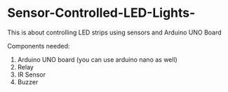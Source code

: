 # Sensor-Controlled-LED-Lights-
This is about controlling LED strips using sensors and Arduino UNO Board

Components needed:
1. Arduino UNO board (you can use arduino nano as well)
2. Relay
3. IR Sensor
4. Buzzer
